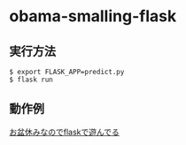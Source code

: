 # obama-smalling-flask
## 実行方法
```shell
$ export FLASK_APP=predict.py
$ flask run
```

## 動作例
[お盆休みなのでflaskで遊んでる](https://twitter.com/i/status/1161564025454379009)
